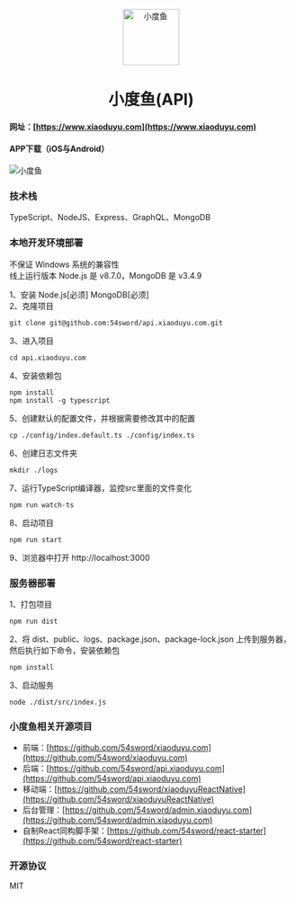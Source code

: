 <p align="center">
<img src="https://qncdn.xiaoduyu.com/20190507.png" alt="小度鱼" width="100">
</p>
<h1 align="center">小度鱼(API)</h1>

#### 网址：[https://www.xiaoduyu.com](https://www.xiaoduyu.com)   
#### APP下载（iOS与Android）   
![小度鱼](https://qncdn.xiaoduyu.com/qrcode.png "小度鱼")


### 技术栈
TypeScript、NodeJS、Express、GraphQL、MongoDB


### 本地开发环境部署
不保证 Windows 系统的兼容性  
线上运行版本 Node.js 是 v8.7.0，MongoDB 是 v3.4.9

1、安装 Node.js[必须] MongoDB[必须]   
2、克隆项目   
```
git clone git@github.com:54sword/api.xiaoduyu.com.git   
```
   
3、进入项目   
```
cd api.xiaoduyu.com
```
   
4、安装依赖包   
```
npm install
npm install -g typescript
```
   
5、创建默认的配置文件，并根据需要修改其中的配置   
```
cp ./config/index.default.ts ./config/index.ts
```

6、创建日志文件夹  
```
mkdir ./logs
```
   
7、运行TypeScript编译器，监控src里面的文件变化      
```
npm run watch-ts
```
   
8、启动项目  
```
npm run start
```

9、浏览器中打开 http://localhost:3000

### 服务器部署
1、打包项目  
```
npm run dist
```

2、将 dist、public、logs、package.json、package-lock.json 上传到服务器，然后执行如下命令，安装依赖包  
```
npm install
```

3、启动服务  
```
node ./dist/src/index.js
```


### 小度鱼相关开源项目
 + 前端：[https://github.com/54sword/xiaoduyu.com](https://github.com/54sword/xiaoduyu.com)  
 + 后端：[https://github.com/54sword/api.xiaoduyu.com](https://github.com/54sword/api.xiaoduyu.com)  
 + 移动端：[https://github.com/54sword/xiaoduyuReactNative](https://github.com/54sword/xiaoduyuReactNative)  
 + 后台管理：[https://github.com/54sword/admin.xiaoduyu.com](https://github.com/54sword/admin.xiaoduyu.com)  
 + 自制React同构脚手架：[https://github.com/54sword/react-starter](https://github.com/54sword/react-starter)  

### 开源协议
MIT
